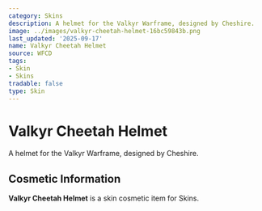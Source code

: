```yaml
---
category: Skins
description: A helmet for the Valkyr Warframe, designed by Cheshire.
image: ../images/valkyr-cheetah-helmet-16bc59843b.png
last_updated: '2025-09-17'
name: Valkyr Cheetah Helmet
source: WFCD
tags:
- Skin
- Skins
tradable: false
type: Skin
---
```


# Valkyr Cheetah Helmet

A helmet for the Valkyr Warframe, designed by Cheshire.

## Cosmetic Information

**Valkyr Cheetah Helmet** is a skin cosmetic item for Skins.

